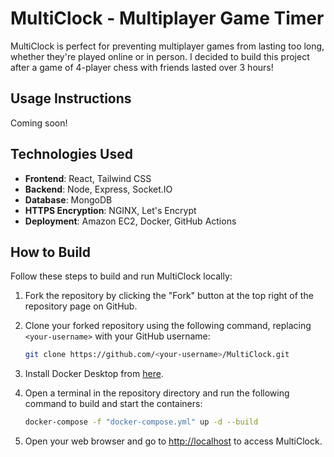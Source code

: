 # MultiClock - Multiplayer Game Timer

MultiClock is perfect for preventing multiplayer games from lasting too long, whether they're played online or in person. I decided to build this project after a game of 4-player chess with friends lasted over 3 hours!

## Usage Instructions

Coming soon!

## Technologies Used

- **Frontend**: React, Tailwind CSS
- **Backend**: Node, Express, Socket.IO
- **Database**: MongoDB
- **HTTPS Encryption**: NGINX, Let's Encrypt
- **Deployment**: Amazon EC2, Docker, GitHub Actions

## How to Build

Follow these steps to build and run MultiClock locally:

1. Fork the repository by clicking the "Fork" button at the top right of the repository page on GitHub.

2. Clone your forked repository using the following command, replacing `<your-username>` with your GitHub username:

   ```bash
   git clone https://github.com/<your-username>/MultiClock.git
   ```

3. Install Docker Desktop from [here](https://www.docker.com/products/docker-desktop/).

4. Open a terminal in the repository directory and run the following command to build and start the containers:

   ```bash
   docker-compose -f "docker-compose.yml" up -d --build
   ```

5. Open your web browser and go to [http://localhost](http://localhost) to access MultiClock.
